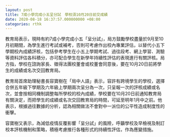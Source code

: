 ```yaml
---
layout: post
title: 7成小學完成小五呈分試　學校須10月20日前交成績
date: 2020-08-18 16:37:57.000000000 +08:00
categories: rthk
---
```


教育局表示，現時有約7成小學完成小五「呈分試」，局方鼓勵學校盡量於9月至10月初期間，為學生進行考試或補考，否則可考慮作出校內專業評估，以替代小五下學期校內成績評核，包括參考學生在小五上學期考試、過往段考、網上學習、測驗等資料評估各科積分，亦可配合學生在新學年持續性評估的表現進行有關評核。局方指，學校在諮詢家長、徵得法團校董會或校董會同意後，要在10月20日前將學生的成績或名次交回教育局。

教育局首席助理秘書長容寶樹在「局中人語」表示，容許有跨境學生的學校，選擇合併五年級下學期及六年級上學期兩次呈分為一次，只呈報一次的評核成績或名次，並會按相同機制調整每所學校的校內成績，學校要在10月20日前通知教育局有關決定，而把學生的成績或名次交回教育局的時間，可延至明年1月中之前。他表示，根據過往數據的分析，認為相關做法不會對中一派位的公平性造成制度性的衝擊。

容寶樹又表示，為減低疫情反覆影響「呈分試」的風險，呼籲學校及早檢視及制訂校本評核機制和策略，積極考慮推行各種形式的持續性評估，作為應變措施。
